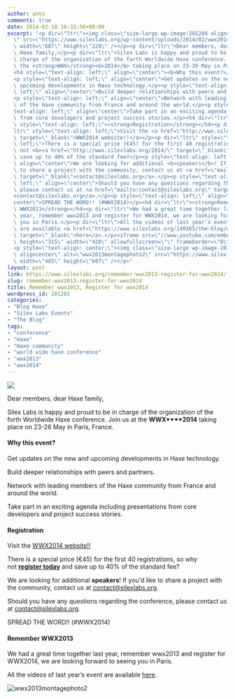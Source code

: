 ```yaml
---
author: anto
comments: true
date: 2014-02-10 16:33:56+00:00
excerpt: "<p dir=\"ltr\"><img class=\"size-large wp-image-201204 aligncenter\" alt=\"\
  \" src=\"https://www.silexlabs.org/wp-content/uploads/2014/02/wwx2014-logo-eventbrite-02-687x228.png\"\
  \ width=\"687\" height=\"228\" /></p><p dir=\"ltr\">Dear members, dear\
  \ Haxe family,</p><p dir=\"ltr\">Silex Labs is happy and proud to be in\
  \ charge of the organization of the forth Worldwide Haxe conference. Join us at\
  \ the <strong>WWX</strong><b>2014</b> taking place on 23-26 May in Paris, France.</p>\
  <h4 style=\"text-align: left;\" align=\"center\"><b>Why this event?</b></h4>\
  <p style=\"text-align: left;\" align=\"center\">Get updates on the new and\
  \ upcoming developments in Haxe technology.</p><p style=\"text-align:\
  \ left;\" align=\"center\">Build deeper relationships with peers and partners.</p>\
  <p style=\"text-align: left;\" align=\"center\">Network with leading members\
  \ of the Haxe community from France and around the world.</p><p style=\"\
  text-align: left;\" align=\"center\">Take part in an exciting agenda including presentations\
  \ from core developers and project success stories.</p><h4 dir=\"ltr\"\
  \ style=\"text-align: left;\"><strong>Registration</strong></h4><p dir=\"\
  ltr\" style=\"text-align: left;\">Visit the <a href=\"http://wwx.silexlabs.org\"\
  \ target=\"_blank\">WWX2014 website!!</a></p><p dir=\"ltr\" style=\"text-align:\
  \ left;\">There is a special price (€45) for the first 40 registrations, so why\
  \ not <b><a href=\"http://wwx.silexlabs.org/2014/\" target=\"_blank\">register today</a></b> and\
  \ save up to 40% of the standard fee?</p><p style=\"text-align: left;\"\
  \ align=\"center\">We are looking for additional <b>speakers</b>! If you'd like\
  \ to share a project with the community, contact us at <a href=\"mailto:contact@silexlabs.org\"\
  \ target=\"_blank\">contact@silexlabs.org</a>.</p><p style=\"text-align:\
  \ left;\" align=\"center\">Should you have any questions regarding the conference,\
  \ please contact us at <a href=\"mailto:contact@silexlabs.org\" target=\"_blank\"\
  >contact@silexlabs.org</a>.</p><p style=\"text-align: left;\" align=\"\
  center\">SPREAD THE WORD!! (#WWX2014)</p><h4 dir=\"ltr\"><strong>Remember\
  \ WWX2013</strong></h4><p dir=\"ltr\">We had a great time together last\
  \ year, remember wwx2013 and register for WWX2014, we are looking forward to seeing\
  \ you in Paris.</p><p dir=\"ltr\">All the videos of last year’s event\
  \ are available <a href=\"https://www.silexlabs.org/140165/the-blog/wwx2013-was-haxeptional-thanks-to-you-all/\"\
  \ target=\"_blank\">here</a>.</p><iframe src=\"//www.youtube.com/embed/j9FDjXvVIp0\"\
  \ height=\"315\" width=\"420\" allowfullscreen=\"\" frameborder=\"0\"></iframe>\
  <p style=\"text-align: center;\"><img class=\"size-large wp-image-201226\
  \ aligncenter\" alt=\"wwx2013montagephoto2\" src=\"https://www.silexlabs.org/wp-content/uploads/2014/02/wwx2013montagephoto2-485x687.png\"\
  \ width=\"485\" height=\"687\" /></p>"
layout: post
link: https://www.silexlabs.org/remember-wwx2013-register-for-wwx2014/
slug: remember-wwx2013-register-for-wwx2014
title: Remember wwx2013, Register for wwx2014
wordpress_id: 201203
categories:
- "Blog Haxe"
- "Silex Labs Events"
- "The Blog"
tags:
- "conference"
- "Haxe"
- "Haxe community"
- "world wide haxe conference"
- "wwx2013"
- "wwx2014"
---
```


![](https://www.silexlabs.org/wp-content/uploads/2014/02/wwx2014-logo-eventbrite-02-687x228.png)




Dear members, dear Haxe family,




Silex Labs is happy and proud to be in charge of the organization of the forth Worldwide Haxe conference. Join us at the **WWX****2014** taking place on 23-26 May in Paris, France.





#### **Why this event?**




Get updates on the new and upcoming developments in Haxe technology.




Build deeper relationships with peers and partners.




Network with leading members of the Haxe community from France and around the world.




Take part in an exciting agenda including presentations from core developers and project success stories.





#### **Registration**




Visit the [WWX2014 website!!](http://wwx.silexlabs.org)




There is a special price (€45) for the first 40 registrations, so why not **[register today](http://wwx.silexlabs.org/2014/)** and save up to 40% of the standard fee?




We are looking for additional **speakers**! If you'd like to share a project with the community, contact us at [contact@silexlabs.org](mailto:contact@silexlabs.org).




Should you have any questions regarding the conference, please contact us at [contact@silexlabs.org](mailto:contact@silexlabs.org).




SPREAD THE WORD!! (#WWX2014)





#### **Remember WWX2013**




We had a great time together last year, remember wwx2013 and register for WWX2014, we are looking forward to seeing you in Paris.




All the videos of last year’s event are available [here](https://www.silexlabs.org/140165/the-blog/wwx2013-was-haxeptional-thanks-to-you-all/).





![wwx2013montagephoto2](https://www.silexlabs.org/wp-content/uploads/2014/02/wwx2013montagephoto2-485x687.png)
